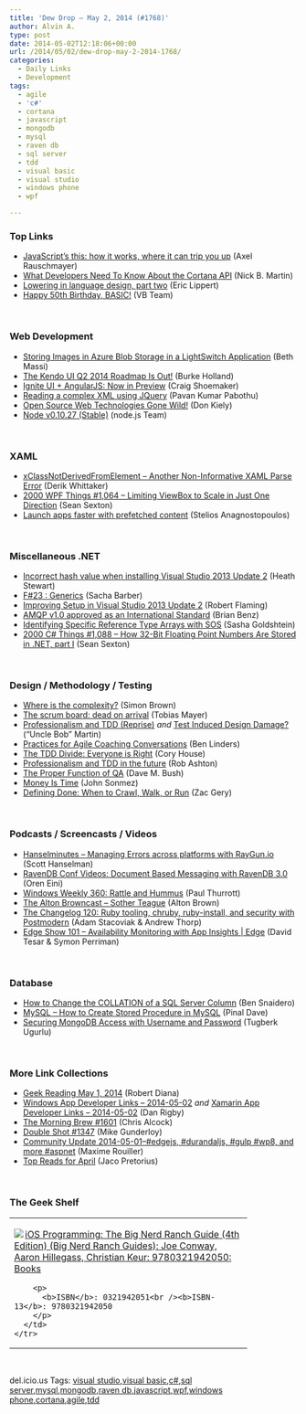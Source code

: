 ```yaml
---
title: 'Dew Drop – May 2, 2014 (#1768)'
author: Alvin A.
type: post
date: 2014-05-02T12:18:06+00:00
url: /2014/05/02/dew-drop-may-2-2014-1768/
categories:
  - Daily Links
  - Development
tags:
  - agile
  - 'c#'
  - cortana
  - javascript
  - mongodb
  - mysql
  - raven db
  - sql server
  - tdd
  - visual basic
  - visual studio
  - windows phone
  - wpf

---
```

### <a name="top"></a>Top Links

  * <a href="http://feedproxy.google.com/~r/2ality/~3/SOErzMUzWBs/this.html" target="_blank">JavaScript’s this: how it works, where it can trip you up</a> (Axel Rauschmayer)
  * <a href="http://channel9.msdn.com/Blogs/Dev-Inspiration/What-Developers-Need-To-Know-About-the-Cortana-API" target="_blank">What Developers Need To Know About the Cortana API</a> (Nick B. Martin)
  * <a href="http://ericlippert.com/2014/05/01/lowering-in-language-design-part-two/" target="_blank">Lowering in language design, part two</a> (Eric Lippert)
  * <a href="http://blogs.msdn.com/b/vbteam/archive/2014/05/01/happy-50th-birthday-basic.aspx" target="_blank">Happy 50th Birthday, BASIC!</a> (VB Team)

&nbsp;

### <a name="web"></a>Web Development

  * <a href="http://blogs.msdn.com/b/bethmassi/archive/2014/05/01/storing-images-in-azure-blob-storage-in-a-lightswitch-application.aspx" target="_blank">Storing Images in Azure Blob Storage in a LightSwitch Application</a> (Beth Massi)
  * <a href="http://feedproxy.google.com/~r/Telerik/~3/40pyXKwvVso/the-kendo-ui-q2-2014-roadmap-is-out!" target="_blank">The Kendo UI Q2 2014 Roadmap Is Out!</a> (Burke Holland)
  * <a href="http://www.infragistics.com/community/blogs/craig_shoemaker/archive/2014/05/01/ignite-ui-angularjs-now-in-preview.aspx" target="_blank">Ignite UI + AngularJS: Now in Preview</a> (Craig Shoemaker)
  * <a href="http://feedproxy.google.com/~r/geekswithblogs/~3/7AuU8QQfA-M/reading-a-complex-xml-using-jquery.aspx" target="_blank">Reading a complex XML using JQuery</a> (Pavan Kumar Pabothu)
  * <a href="http://devproconnections.com/web-development/open-source-web-technologies-gone-wild" target="_blank">Open Source Web Technologies Gone Wild!</a> (Don Kiely)
  * <a href="http://blog.nodejs.org/2014/05/01/node-v0-10-27-stable/" target="_blank">Node v0.10.27 (Stable)</a> (node.js Team)

&nbsp;

### <a name="silverlight"></a>XAML

  * <a href="http://feedproxy.google.com/~r/CodeBetter/~3/ciIEM4ewA8g/" target="_blank">xClassNotDerivedFromElement – Another Non-Informative XAML Parse Error</a> (Derik Whittaker)
  * <a href="http://wpf.2000things.com/2014/05/02/1064-limiting-viewbox-to-scale-in-just-one-direction/" target="_blank">2000 WPF Things #1,064 – Limiting ViewBox to Scale in Just One Direction</a> (Sean Sexton)
  * <a href="http://blogs.windows.com/windows/b/buildingapps/archive/2014/05/01/launch-apps-faster-with-prefetched-content.aspx" target="_blank">Launch apps faster with prefetched content</a> (Stelios Anagnostopoulos)

&nbsp;

### <a name="dotnet"></a>Miscellaneous .NET

  * <a href="http://blogs.msdn.com/b/heaths/archive/2014/05/01/incorrect-hash-value-when-installing-visual-studio-2013-update-2.aspx" target="_blank">Incorrect hash value when installing Visual Studio 2013 Update 2</a> (Heath Stewart)
  * <a href="http://sachabarbs.wordpress.com/2014/05/01/f23-generics/" target="_blank">F#23 : Generics</a> (Sacha Barber)
  * <a href="http://blogs.msdn.com/b/visualstudio/archive/2014/05/01/improving-setup-in-visual-studio-2013-update-2.aspx" target="_blank">Improving Setup in Visual Studio 2013 Update 2</a> (Robert Flaming)
  * <a href="http://msopentech.com/blog/2014/05/01/amqp-v1-0-approved-international-standard/" target="_blank">AMQP v1.0 approved as an International Standard</a> (Brian Benz)
  * <a href="http://feedproxy.google.com/~r/sashag/~3/ae59ORKm8EM/" target="_blank">Identifying Specific Reference Type Arrays with SOS</a> (Sasha Goldshtein)
  * <a href="http://csharp.2000things.com/2014/05/02/1088-how-32-bit-floating-point-numbers-are-stored-in-net-part-i/" target="_blank">2000 C# Things #1,088 – How 32-Bit Floating Point Numbers Are Stored in .NET, part I</a> (Sean Sexton)

&nbsp;

### <a name="design"></a>Design / Methodology / Testing

  * <a href="http://www.codingthearchitecture.com/2014/05/01/where_is_the_complexity.html" target="_blank">Where is the complexity?</a> (Simon Brown)
  * <a href="http://businesscraftsmanship.tumblr.com/post/84450606772" target="_blank">The scrum board: dead on arrival</a> (Tobias Mayer)
  * <a href="http://8thlight.github.com/uncle-bob/2014/05/02/ProfessionalismAndTDD.html" target="_blank">Professionalism and TDD (Reprise)</a> _and_ <a href="http://8thlight.github.com/uncle-bob/2014/05/01/Design-Damage.html" target="_blank">Test Induced Design Damage?</a> (&#8220;Uncle Bob&#8221; Martin)
  * <a href="http://www.infoq.com/news/2014/05/agile-coaching-conversations?utm_campaign=infoq_content&utm_source=infoq&utm_medium=feed&utm_term=global" target="_blank">Practices for Agile Coaching Conversations</a> (Ben Linders)
  * <a href="http://feeds.feedblitz.com/~/62945453/0/bitnative~The-TDD-Divide-Everyone-is-Right/" target="_blank">The TDD Divide: Everyone is Right</a> (Cory House)
  * <a href="http://codeofrob.com/entries/professionalism-and-tdd-in-the-future.html" target="_blank">Professionalism and TDD in the future</a> (Rob Ashton)
  * <a href="http://blog.dmbcllc.com/the-proper-function-of-qa/" target="_blank">The Proper Function of QA</a> (Dave M. Bush)
  * <a href="http://simpleprogrammer.com/2014/05/01/money-time/?utm_source=rss&utm_medium=rss&utm_campaign=money-time" target="_blank">Money Is Time</a> (John Sonmez)
  * <a href="http://feeds.dzone.com/~r/zones/architects/~3/idcaTcc_cWw/defining-done-when-crawl-walk-0" target="_blank">Defining Done: When to Crawl, Walk, or Run</a> (Zac Gery)

&nbsp;

### <a name="podcasts"></a>Podcasts / Screencasts / Videos

  * <a href="http://feedproxy.google.com/~r/HanselminutesWMA/~3/j3QIB_sP3Xc/default.aspx" target="_blank">Hanselminutes &#8211; Managing Errors across platforms with RayGun.io</a> (Scott Hanselman)
  * <a href="http://feedproxy.google.com/~r/AyendeRahien/~3/eOY6z2lpmbE/ravendb-conf-videos-document-based-messaging-with-ravendb-3-0" target="_blank">RavenDB Conf Videos: Document Based Messaging with RavenDB 3.0</a> (Oren Eini)
  * <a href="http://winsupersite.com/podcasts/windows-weekly-360-rattle-and-hummus" target="_blank">Windows Weekly 360: Rattle and Hummus</a> (Paul Thurrott)
  * <a href="http://thebrowncast.libsyn.com/sother-teague" target="_blank">The Alton Browncast &#8211; Sother Teague</a> (Alton Brown)
  * <a href="http://5by5.tv/changelog/120" target="_blank">The Changelog 120: Ruby tooling, chruby, ruby-install, and security with Postmodern</a> (Adam Stacoviak & Andrew Thorp)
  * <a href="http://channel9.msdn.com/Shows/Edge/Edge-Show-101-Availability-Monitoring-with-App-Insights" target="_blank">Edge Show 101 &#8211; Availability Monitoring with App Insights | Edge</a> (David Tesar & Symon Perriman)

&nbsp;

### <a name="sql"></a>Database

  * <a href="http://feedproxy.google.com/~r/MSSQLTips-LatestSqlServerTips/~3/1NNTJzvb1Y0/tip.asp" target="_blank">How to Change the COLLATION of a SQL Server Column</a> (Ben Snaidero)
  * <a href="http://blog.sqlauthority.com/2014/05/02/mysql-how-to-create-stored-procedure-in-mysql/" target="_blank">MySQL – How to Create Stored Procedure in MySQL</a> (Pinal Dave)
  * <a href="http://feedproxy.google.com/~r/TugberkUgurlu/~3/eqbBzfGofII/securing-mongodb-access-with-username-and-password" target="_blank">Securing MongoDB Access with Username and Password</a> (Tugberk Ugurlu)

&nbsp;

### <a name="links"></a>More Link Collections

  * <a href="http://feeds.regulargeek.com/~r/RegularGeek/~3/5JkW0nYqDHc/" target="_blank">Geek Reading May 1, 2014</a> (Robert Diana)
  * <a href="http://windowsappdev.com/2014/05/windows-app-developer-links-2014-05-02/" target="_blank">Windows App Developer Links &#8211; 2014-05-02</a> _and_ <a href="http://xamarinappdev.com/2014/05/xamarin-app-developer-links-2014-05-02/" target="_blank">Xamarin App Developer Links &#8211; 2014-05-02</a> (Dan Rigby)
  * <a href="http://feedproxy.google.com/~r/ReflectivePerspective/~3/vbuLV-mcjJs/" target="_blank">The Morning Brew #1601</a> (Chris Alcock)
  * <a href="http://afreshcup.com/home/2014/5/2/double-shot-1347.html" target="_blank">Double Shot #1347</a> (Mike Gunderloy)
  * <a href="http://blog.decayingcode.com/post/Community-Update-2014-05-01-edgejs-durandaljs-gulp-wp8-and-more-aspnet" target="_blank">Community Update 2014-05-01–#edgejs, #durandaljs, #gulp #wp8, and more #aspnet</a> (Maxime Rouiller)
  * <a href="http://www.jacopretorius.net/2014/05/top-reads-for-april-2.html" target="_blank">Top Reads for April</a> (Jaco Pretorius)

&nbsp;

### <a name="shelf"></a>The Geek Shelf

<div id="scid:7dc1bd33-94bd-46fd-a20b-0131235bcd47:fe50b968-6192-46a1-b2c4-9b1451e61dc6" class="wlWriterEditableSmartContent" style="float: none; padding-bottom: 0px; padding-top: 0px; padding-left: 0px; margin: 0px; display: inline; padding-right: 0px">
  <table cellspacing="0" cellpadding="2" width="400" border="0" unselectable="on">
    <tr>
      <td valign="top" width="400">
        <p>
          <a title="iOS Programming: The Big Nerd Ranch Guide (4th Edition) (Big Nerd Ranch Guides): Joe Conway, Aaron Hillegass, Christian Keur: 9780321942050: Books" href="http://www.amazon.com/exec/obidos/ASIN/0321942051/alvinashcraft-20"><img data-recalc-dims="1" decoding="async" src="https://i0.wp.com/images.amazon.com/images/P/0321942051.01.MZZZZZZZ.jpg?w=660" border="0" align="left" style="float:left" />iOS Programming: The Big Nerd Ranch Guide (4th Edition) (Big Nerd Ranch Guides): Joe Conway, Aaron Hillegass, Christian Keur: 9780321942050: Books</a>
        </p>
        
        <p>
          <b>ISBN</b>: 0321942051<br /><b>ISBN-13</b>: 9780321942050
        </p>
      </td>
    </tr>
  </table>
</div>

&nbsp;

<div id="scid:0767317B-992E-4b12-91E0-4F059A8CECA8:4d27d74c-49b6-40cf-84b5-cf66df4d1b7b" class="wlWriterEditableSmartContent" style="float: none; padding-bottom: 0px; padding-top: 0px; padding-left: 0px; margin: 0px; display: inline; padding-right: 0px">
  del.icio.us Tags: <a href="http://del.icio.us/popular/visual+studio" rel="tag">visual studio</a>,<a href="http://del.icio.us/popular/visual+basic" rel="tag">visual basic</a>,<a href="http://del.icio.us/popular/c%23" rel="tag">c#</a>,<a href="http://del.icio.us/popular/sql+server" rel="tag">sql server</a>,<a href="http://del.icio.us/popular/mysql" rel="tag">mysql</a>,<a href="http://del.icio.us/popular/mongodb" rel="tag">mongodb</a>,<a href="http://del.icio.us/popular/raven+db" rel="tag">raven db</a>,<a href="http://del.icio.us/popular/javascript" rel="tag">javascript</a>,<a href="http://del.icio.us/popular/wpf" rel="tag">wpf</a>,<a href="http://del.icio.us/popular/windows+phone" rel="tag">windows phone</a>,<a href="http://del.icio.us/popular/cortana" rel="tag">cortana</a>,<a href="http://del.icio.us/popular/agile" rel="tag">agile</a>,<a href="http://del.icio.us/popular/tdd" rel="tag">tdd</a>
</div>
